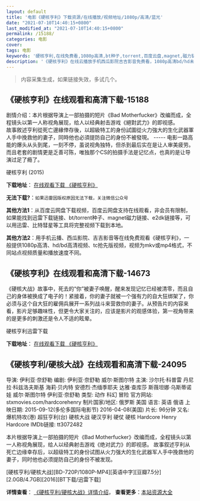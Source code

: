 ```yaml
---
layout: default
title: '电影《硬核亨利》下载资源/在线播放/视频地址/1080p/高清/蓝光'
date: "2021-07-10T14:40:15+0800"
last_modified_at: "2021-07-10T14:40:15+0800"
permalink: /15188/
categories: 电影
cover:
tags: 电影
keywords: '硬核亨利,在线免费看,1080p高清,bt种子,torrent,百度云盘,magnet,磁力链,迅雷下载资源'
description: '《硬核亨利》在线云播放手机西瓜影院吉吉影音免费看，1080p高清bd/hd未删减完整版和tc抢先枪版，mkv/mp4格式，附带bt/torrent种子、magnet/磁力链、百度云盘、网盘资源迅雷下载链接'
---
```


>内容采集生成，如果链接失效，多试几个。


## 《硬核亨利》在线观看和高清下载-15188

剧情介绍：本片根据导演上一部拍摄的短片《Bad Motherfucker》改编而成，全程镜头以第一人称视角展现，给人以经典射击游戏《絕對武力》的即视感。  　　故事敘述亨利從死亡邊緣倖存後，以超級特工的身份試圖從火力強大的生化武器軍人手中挽救他的妻子，同時他也必須提防自己的身份不被發現。 ----- 电影一路高能的爆头从头到尾，一刻不停，虽说视角独特，但杀到最后实在是让人审美疲劳。而且老套的剧情更是乏善可陈，唯独那个CS的拍摄手法是记忆点，也真的是让导演过足了瘾了。


硬核亨利 (2015)

**下载地址**： [在线观看下载 《硬核亨利》](https://www.btbtdy.me/btdy/dy4159.html) 


**无法下载?**：`如果迅雷因版权原因无法下载，关注微信公众号 `

**其他方法1**：从百度云网盘下载视频，百度云网盘支持在线观看，非会员有限制，如果能找到迅雷下载链接、bt/torrent种子、magnet磁力链接、e2dk链接等，可以用迅雷、比特彗星等工具将完整视频下载到本地。

**其他方法2**：用手机云播、西瓜影院、吉吉影音等在线免费观看《硬核亨利》，一般提供1080p高清、hd/bd高清视频、tc抢先版视频，视频为mkv或mp4格式，不同站点视频质量和播放速度不同。


## 《硬核亨利》在线观看和高清下载-14673

《硬核大战》故事中，死去的“你”被妻子唤醒，醒来发现记忆已经被清零，而且自己的身体被换成了电子的！紧接着，你的妻子就被一个强有力的自大狂绑架了，你必须与这个自大狂的雇佣兵展开一系列战斗来营救你的妻子。从预告片的内容来看，影片足够趣味性，但更令大家关注的，应该是影片的观感体验，第一视角带来的是更多的刺激还是令人不适的眩晕。


硬核亨利迅雷下载

**下载地址**： [在线观看下载 《硬核亨利》](https://www.993dy.com//vod-detail-id-34399.html) 


## 《硬核亨利/硬核大战》在线观看和高清下载-24095

导演: 伊利亚·奈舒勒 编剧: 伊利亚·奈舒勒 威尔·斯图尔特 主演: 沙尔托·科普雷 丹尼拉·科兹洛夫斯基 海莉·贝内特 安德烈·杰缅季耶夫 达雅·查库莎 斯薇坦娜·乌斯蒂诺娃 威尔·斯图尔特 伊利亚·奈舒勒 类型: 动作 科幻 冒险 官方网站: stxmovies.com/hardcorehenry 制片国家/地区: 俄罗斯 美国 语言: 英语 俄语 上映日期: 2015-09-12(多伦多国际电影节) 2016-04-08(美国) 片长: 96分钟 又名: 爆机特攻(港) 超狂亨利(台) 硬核大战 硬汉亨利 硬仗 硬核 Hardcore Henry Hardcore IMDb链接: tt3072482

本片根据导演上一部拍摄的短片《Bad Motherfucker》改编而成，全程镜头以第一人称视角展现，给人以经典射击游戏《绝对武力》的即视感。 故事叙述亨利从死亡边缘幸存后，以超级特工的身份试图从火力强大的生化武器军人手中挽救他的妻子，同时他也必须提防自己的身份不被发现。


[硬核亨利/硬核大战][BD-720P/1080P-MP4][英语中字][豆瓣7.5分][2.0GB/4.7GB][2016][BT下载/迅雷下载]

**详情查看**： [《硬核亨利/硬核大战》详情介绍](/movie/24095/)， **查看更多**：[本站资源大全](/movie/t/all/)

